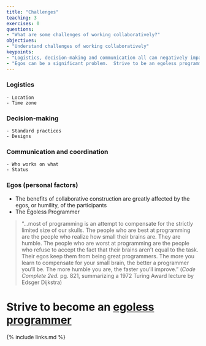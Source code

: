 ```yaml
---
title: "Challenges"
teaching: 3
exercises: 0
questions:
- "What are some challenges of working collaboratively?"
objectives:
- "Understand challenges of working collaboratively"
keypoints:
- "Logistics, decision-making and communication all can negatively impact your ability to work effectively"
- "Egos can be a significant problem.  Strive to be an egoless programmer."
---
```

### Logistics
    - Location
    - Time zone

### Decision-making
    - Standard practices
    - Designs

### Communication and coordination
    - Who works on what
    - Status

### Egos (personal factors)
- The benefits of collaborative construction are greatly affected by the egos, or humility, of the participants
- The Egoless Programmer
> “…most of programming is an attempt to compensate for the strictly limited size of our skulls.  The people who are best at programming are the people who realize how small their brains are.  They are humble.  The people who are worst at programming are the people who refuse to accept the fact that their brains aren’t equal to the task.  Their egos keep them from being great programmers.  The more you learn to compensate for your small brain\, the better a programmer you’ll be.  The more humble you are, the faster you’ll improve.”
(*Code Complete 2ed.* pg. 821, summarizing a 1972 Turing Award lecture by Edsger Dijkstra)

# Strive to become an [egoless programmer](https://blog.codinghorror.com/the-ten-commandments-of-egoless-programming/)

{% include links.md %}


